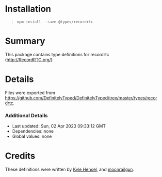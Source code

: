 # Installation
> `npm install --save @types/recordrtc`

# Summary
This package contains type definitions for recordrtc (http://RecordRTC.org/).

# Details
Files were exported from https://github.com/DefinitelyTyped/DefinitelyTyped/tree/master/types/recordrtc.

### Additional Details
 * Last updated: Sun, 02 Apr 2023 09:33:12 GMT
 * Dependencies: none
 * Global values: none

# Credits
These definitions were written by [Kyle Hensel](https://github.com/k-yle), and [moonrailgun](https://github.com/moonrailgun).
